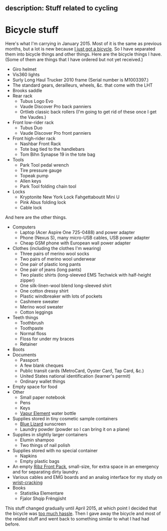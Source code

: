 description: Stuff related to cycling
--------------

# Bicycle stuff

Here's what I'm carrying in January 2015. Most of it is the same as
previous months, but a lot is new because
[I just got a bicycle](/!/bicycle). So I have separated them into
bicycle things and other things. Here are the bicycle things I have.
(Some of them are things that I have ordered but not yet received.)

* Giro helmet
* Vis360 lights
* Surly Long Haul Trucker 2010 frame (Serial number is M1003397.)
* The standard gears, derailleurs, wheels, &c. that come with the LHT
* Brooks saddle
* Rear rack
  * Tubus Logo Evo
  * Vaude Discover Pro back panniers
  * Ortlieb classic back rollers
      (I'm going to get rid of these once I get the Vaudes.)
* Front low-rider rack
  * Tubus Duo
  * Vaude Discover Pro front panniers
* Front high-rider rack
  * Nashbar Front Rack
  * Tote bag tied to the handlebars
  * Tom Bihn Synapse 19 in the tote bag
* Tools
  * Park Tool pedal wrench
  * Tire pressure gauge
  * Topeak pump
  * Allen keys
  * Park Tool folding chain tool
* Locks
  * Kryptonite New York Lock Fahgettaboutit Mini U
  * Pink Abus folding lock
  * Cable lock

And here are the other things.

* Computers
  * Laptop (Acer Aspire One 725-0488) and power adapter
  * Phone (Nexus S), many micro-USB cables, USB power adapter
  * Cheap GSM phone with European wall power adapter
* Clothes (including the clothes I'm wearing)
  * Three pairs of merino wool socks
  * Two pairs of merino wool underwear
  * One pair of plastic long pants
  * One pair of jeans (long pants)
  * Two plastic shirts (long-sleeved EMS Techwick with half-height zipper)
  * One silk-linen-wool blend long-sleeved shirt
  * One cotton dressy shirt
  * Plastic windbreaker with lots of pockets
  * Cashmere sweater
  * Merino wool sweater
  * Cotton leggings
* Teeth things
  * Toothbrush
  * Toothpaste
  * Normal floss
  * Floss for under my braces
  * Retainer
* Boots
* Documents
  * Passport
  * A few blank cheques
  * Public transit cards (MetroCard, Oyster Card, Tap Card, &c.)
  * United States national identification (learner's permit)
  * Ordinary wallet things
* Empty space for food
* Other
  * Small paper notebook
  * Pens
  * Keys
  * [Vapur Element](http://vapur.us/element) water bottle
* Supplies stored in tiny cosmetic sample containers
  * [Blue Lizard](http://www.bluelizard.net/) sunscreen
  * Laundry powder (powder so I can bring it on a plane)
* Supplies in slightly larger containers
  * Elumin shampoo
  * Two things of nail polish
* Supplies stored with no special container
  * Napkins
  * Empty plastic bags
* An empty [Ribz Front Pack](http://www.ribzwear.com/ribz-front-pack/), small-size, for extra space in an emergency and for separating dirty laundry.
* Various cables and EMG boards and an analog interface for my study on
    [wrist-cracking](/!/wrist-cracking/)
* Books
  * Statistika Elementare
  * Fjalor Shqip Frëngjisht

This stuff changed gradually until April 2015, at which point I decided
that the bicycle was [too much hassle](/!/cycling/). Then I gave away the
bicycle and most of the related stuff and went back to something similar
to what I had had before.
